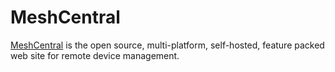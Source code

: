 # MeshCentral

[MeshCentral](https://meshcentral.com) is the open source, multi-platform, self-hosted, feature packed web
site for remote device management.
